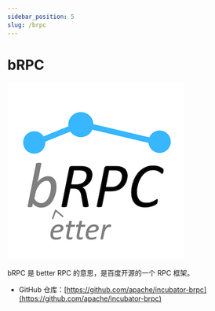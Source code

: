 ```yaml
---
sidebar_position: 5
slug: /brpc
---
```


# bRPC



![](../images/brpc-logo.png)

bRPC 是 better RPC 的意思，是百度开源的一个 RPC 框架。

- GitHub 仓库：[https://github.com/apache/incubator-brpc](https://github.com/apache/incubator-brpc)
